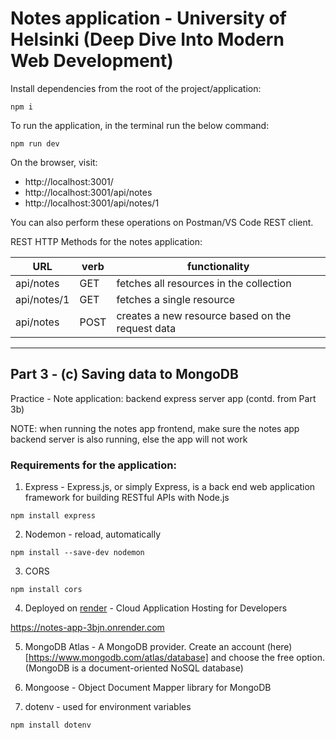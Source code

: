 # Notes application - University of Helsinki (Deep Dive Into Modern Web Development)

Install dependencies from the root of the project/application:

```
npm i
```

To run the application, in the terminal run the below command:

```
npm run dev
```

On the browser, visit:

- http://localhost:3001/
- http://localhost:3001/api/notes
- http://localhost:3001/api/notes/1

You can also perform these operations on Postman/VS Code REST client.

REST HTTP Methods for the notes application:

| URL         | verb | functionality                                    |
| ----------- | ---- | ------------------------------------------------ |
| api/notes   | GET  | fetches all resources in the collection          |
| api/notes/1 | GET  | fetches a single resource                        |
| api/notes   | POST | creates a new resource based on the request data |

---

## Part 3 - (c) Saving data to MongoDB

Practice - Note application: backend express server app (contd. from Part 3b)

NOTE: when running the notes app frontend, make sure the notes app backend server is also running, else the app will not work

### Requirements for the application:

1. Express - Express.js, or simply Express, is a back end web application framework for building RESTful APIs with Node.js

```
npm install express
```

2. Nodemon - reload, automatically

```
npm install --save-dev nodemon
```

3. CORS

```
npm install cors
```

4. Deployed on [render](https://render.com/) - Cloud Application Hosting for Developers

https://notes-app-3bjn.onrender.com

5. MongoDB Atlas - A MongoDB provider. Create an account (here)[https://www.mongodb.com/atlas/database] and choose the free option. (MongoDB is a document-oriented NoSQL database)

6. Mongoose - Object Document Mapper library for MongoDB

7. dotenv - used for environment variables

```
npm install dotenv
```
